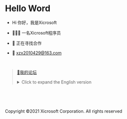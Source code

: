 # Hello Word

- Hi 你好，我是Xicrosoft

- 👨🏻‍💻 一名Xicrosoft程序员
- 🤝 正在寻找合作
- 📧 xzx2010429@163.com

<br/>

>[🤔我的论坛](https://qm.qq.com/cgi-bin/qm/qr?k=g0avS9gLXbFfDuoagiSwz1wPd06IlCxK&jump_from=webapi)
><details> <summary>Click to expand the English version</summary>
>
>- Hi, I’m Xicrosoft
>
>- 👨🏻‍💻 a Xicrosoft programmer
>- 🤝 Looking for cooperation
>- 📧 xzx2010429@163.com
>
><br/>
>
>[🤔My Forum](https://qm.qq.com/cgi-bin/qm/qr?k=g0avS9gLXbFfDuoagiSwz1wPd06IlCxK&jump_from=webapi)
<br>
<br>
<br>

Copyright ©2021 Xicrosoft Corporation. All rights reserved
